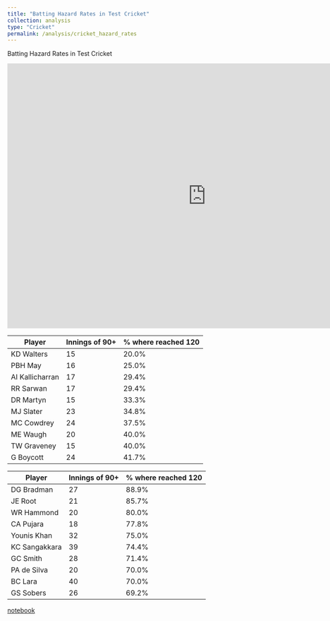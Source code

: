 ```yaml
---
title: "Batting Hazard Rates in Test Cricket"
collection: analysis
type: "Cricket"
permalink: /analysis/cricket_hazard_rates
---
```


Batting Hazard Rates in Test Cricket


<iframe width="900" height="600" frameborder="0" scrolling="no" src="https://luke-fitz.github.io/files/batting_hazrd_rates.html"></iframe>

| Player            | Innings of 90+ | % where reached 120 |
|-------------------|----------------|---------------------|
| KD   Walters      | 15             | 20.0%               |
| PBH   May         | 16             | 25.0%               |
| AI   Kallicharran | 17             | 29.4%               |
| RR   Sarwan       | 17             | 29.4%               |
| DR   Martyn       | 15             | 33.3%               |
| MJ   Slater       | 23             | 34.8%               |
| MC   Cowdrey      | 24             | 37.5%               |
| ME   Waugh        | 20             | 40.0%               |
| TW   Graveney     | 15             | 40.0%               |
| G   Boycott       | 24             | 41.7%               |


| Player          | Innings of 90+ | % where reached 120 |
|-----------------|----------------|---------------------|
| DG   Bradman    | 27             | 88.9%               |
| JE   Root       | 21             | 85.7%               |
| WR   Hammond    | 20             | 80.0%               |
| CA   Pujara     | 18             | 77.8%               |
| Younis   Khan   | 32             | 75.0%               |
| KC   Sangakkara | 39             | 74.4%               |
| GC   Smith      | 28             | 71.4%               |
| PA   de Silva   | 20             | 70.0%               |
| BC   Lara       | 40             | 70.0%               |
| GS   Sobers     | 26             | 69.2%               |


[notebook](https://github.com/luke-fitz/projects/blob/main/cricket/batting_hazards.ipynb)

